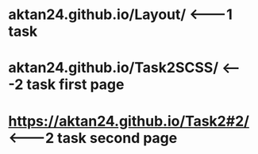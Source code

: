 # aktan24.github.io/Layout/     <---1 task
# aktan24.github.io/Task2SCSS/  <---2 task first page
# https://aktan24.github.io/Task2#2/ <---2 task second page

